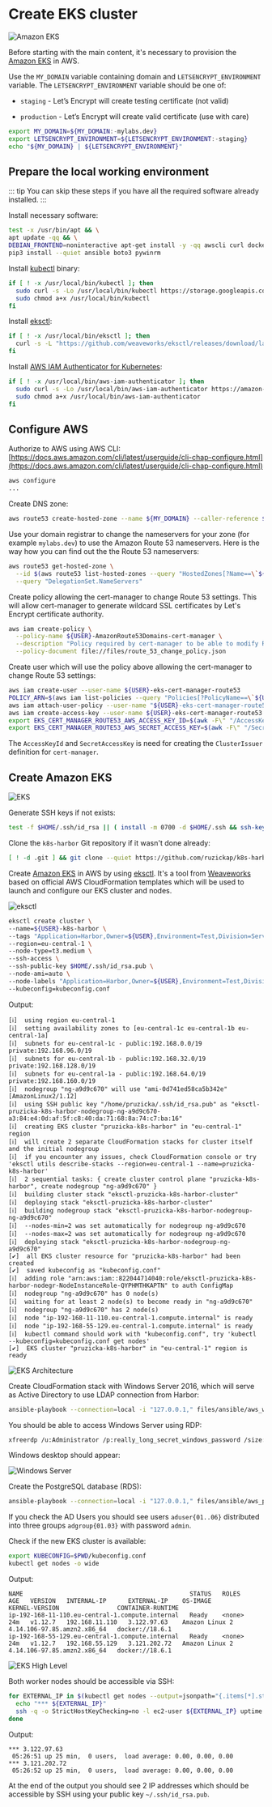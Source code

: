 # Create EKS cluster

![Amazon EKS](https://raw.githubusercontent.com/cncf/landscape/7f5b02ecba914a32912e77fc78e1c54d1c2f98ec/hosted_logos/amazon-eks.svg?sanitize=true
"Amazon EKS")

Before starting with the main content, it's necessary to provision
the [Amazon EKS](https://aws.amazon.com/eks/) in AWS.

Use the `MY_DOMAIN` variable containing domain and `LETSENCRYPT_ENVIRONMENT`
variable.
The `LETSENCRYPT_ENVIRONMENT` variable should be one of:

* `staging` - Let’s Encrypt will create testing certificate (not valid)

* `production` - Let’s Encrypt will create valid certificate (use with care)

```bash
export MY_DOMAIN=${MY_DOMAIN:-mylabs.dev}
export LETSENCRYPT_ENVIRONMENT=${LETSENCRYPT_ENVIRONMENT:-staging}
echo "${MY_DOMAIN} | ${LETSENCRYPT_ENVIRONMENT}"
```

## Prepare the local working environment

::: tip
You can skip these steps if you have all the required software already
installed.
:::

Install necessary software:

```bash
test -x /usr/bin/apt && \
apt update -qq && \
DEBIAN_FRONTEND=noninteractive apt-get install -y -qq awscli curl docker.io freerdp-x11 gettext-base git gnupg2 jq ldap-utils openssh-client python3-pip sudo wget > /dev/null && \
pip3 install --quiet ansible boto3 pywinrm
```

Install [kubectl](https://github.com/kubernetes/kubectl) binary:

```bash
if [ ! -x /usr/local/bin/kubectl ]; then
  sudo curl -s -Lo /usr/local/bin/kubectl https://storage.googleapis.com/kubernetes-release/release/$(curl -s https://storage.googleapis.com/kubernetes-release/release/stable.txt)/bin/linux/amd64/kubectl
  sudo chmod a+x /usr/local/bin/kubectl
fi
```

Install [eksctl](https://eksctl.io/):

```bash
if [ ! -x /usr/local/bin/eksctl ]; then
  curl -s -L "https://github.com/weaveworks/eksctl/releases/download/latest_release/eksctl_Linux_amd64.tar.gz" | sudo tar xz -C /usr/local/bin/
fi
```

Install [AWS IAM Authenticator for Kubernetes](https://github.com/kubernetes-sigs/aws-iam-authenticator):

```bash
if [ ! -x /usr/local/bin/aws-iam-authenticator ]; then
  sudo curl -s -Lo /usr/local/bin/aws-iam-authenticator https://amazon-eks.s3-us-west-2.amazonaws.com/1.12.7/2019-03-27/bin/linux/amd64/aws-iam-authenticator
  sudo chmod a+x /usr/local/bin/aws-iam-authenticator
fi
```

## Configure AWS

Authorize to AWS using AWS CLI: [https://docs.aws.amazon.com/cli/latest/userguide/cli-chap-configure.html](https://docs.aws.amazon.com/cli/latest/userguide/cli-chap-configure.html)

```bash
aws configure
...
```

Create DNS zone:

```bash
aws route53 create-hosted-zone --name ${MY_DOMAIN} --caller-reference ${MY_DOMAIN}
```

Use your domain registrar to change the nameservers for your zone (for example
`mylabs.dev`) to use the Amazon Route 53 nameservers. Here is the way how you
can find out the the Route 53 nameservers:

```bash
aws route53 get-hosted-zone \
  --id $(aws route53 list-hosted-zones --query "HostedZones[?Name==\`${MY_DOMAIN}.\`].Id" --output text) \
  --query "DelegationSet.NameServers"
```

Create policy allowing the cert-manager to change Route 53 settings. This will
allow cert-manager to generate wildcard SSL certificates by Let's Encrypt
certificate authority.

```bash
aws iam create-policy \
  --policy-name ${USER}-AmazonRoute53Domains-cert-manager \
  --description "Policy required by cert-manager to be able to modify Route 53 when generating wildcard certificates using Lets Encrypt" \
  --policy-document file://files/route_53_change_policy.json
```

Create user which will use the policy above allowing the cert-manager to change
Route 53 settings:

```bash
aws iam create-user --user-name ${USER}-eks-cert-manager-route53
POLICY_ARN=$(aws iam list-policies --query "Policies[?PolicyName==\`${USER}-AmazonRoute53Domains-cert-manager\`].{ARN:Arn}" --output text)
aws iam attach-user-policy --user-name "${USER}-eks-cert-manager-route53" --policy-arn $POLICY_ARN
aws iam create-access-key --user-name ${USER}-eks-cert-manager-route53 > $HOME/.aws/${USER}-eks-cert-manager-route53-${MY_DOMAIN}
export EKS_CERT_MANAGER_ROUTE53_AWS_ACCESS_KEY_ID=$(awk -F\" "/AccessKeyId/ { print \$4 }" $HOME/.aws/${USER}-eks-cert-manager-route53-${MY_DOMAIN})
export EKS_CERT_MANAGER_ROUTE53_AWS_SECRET_ACCESS_KEY=$(awk -F\" "/SecretAccessKey/ { print \$4 }" $HOME/.aws/${USER}-eks-cert-manager-route53-${MY_DOMAIN})
```

The `AccessKeyId` and `SecretAccessKey` is need for creating the `ClusterIssuer`
definition for `cert-manager`.

## Create Amazon EKS

![EKS](https://raw.githubusercontent.com/aws-samples/eks-workshop/65b766c494a5b4f5420b2912d8373c4957163541/static/images/3-service-animated.gif
"EKS")

Generate SSH keys if not exists:

```bash
test -f $HOME/.ssh/id_rsa || ( install -m 0700 -d $HOME/.ssh && ssh-keygen -b 2048 -t rsa -f $HOME/.ssh/id_rsa -q -N "" )
```

Clone the `k8s-harbor` Git repository if it wasn't done already:

```bash
[ ! -d .git ] && git clone --quiet https://github.com/ruzickap/k8s-harbor && cd k8s-harbor
```

Create [Amazon EKS](https://aws.amazon.com/eks/) in AWS by using [eksctl](https://eksctl.io/).
It's a tool from [Weaveworks](https://weave.works/) based on official
AWS CloudFormation templates which will be used to launch and configure our
EKS cluster and nodes.

![eksctl](https://raw.githubusercontent.com/weaveworks/eksctl/c365149fc1a0b8d357139cbd6cda5aee8841c16c/logo/eksctl.png
"eksctl")

```bash
eksctl create cluster \
--name=${USER}-k8s-harbor \
--tags "Application=Harbor,Owner=${USER},Environment=Test,Division=Services" \
--region=eu-central-1 \
--node-type=t3.medium \
--ssh-access \
--ssh-public-key $HOME/.ssh/id_rsa.pub \
--node-ami=auto \
--node-labels "Application=Harbor,Owner=${USER},Environment=Test,Division=Services" \
--kubeconfig=kubeconfig.conf
```

Output:

```text
[ℹ]  using region eu-central-1
[ℹ]  setting availability zones to [eu-central-1c eu-central-1b eu-central-1a]
[ℹ]  subnets for eu-central-1c - public:192.168.0.0/19 private:192.168.96.0/19
[ℹ]  subnets for eu-central-1b - public:192.168.32.0/19 private:192.168.128.0/19
[ℹ]  subnets for eu-central-1a - public:192.168.64.0/19 private:192.168.160.0/19
[ℹ]  nodegroup "ng-a9d9c670" will use "ami-0d741ed58ca5b342e" [AmazonLinux2/1.12]
[ℹ]  using SSH public key "/home/pruzicka/.ssh/id_rsa.pub" as "eksctl-pruzicka-k8s-harbor-nodegroup-ng-a9d9c670-a3:84:e4:0d:af:5f:c8:40:da:71:68:8a:74:c7:ba:16"
[ℹ]  creating EKS cluster "pruzicka-k8s-harbor" in "eu-central-1" region
[ℹ]  will create 2 separate CloudFormation stacks for cluster itself and the initial nodegroup
[ℹ]  if you encounter any issues, check CloudFormation console or try 'eksctl utils describe-stacks --region=eu-central-1 --name=pruzicka-k8s-harbor'
[ℹ]  2 sequential tasks: { create cluster control plane "pruzicka-k8s-harbor", create nodegroup "ng-a9d9c670" }
[ℹ]  building cluster stack "eksctl-pruzicka-k8s-harbor-cluster"
[ℹ]  deploying stack "eksctl-pruzicka-k8s-harbor-cluster"
[ℹ]  building nodegroup stack "eksctl-pruzicka-k8s-harbor-nodegroup-ng-a9d9c670"
[ℹ]  --nodes-min=2 was set automatically for nodegroup ng-a9d9c670
[ℹ]  --nodes-max=2 was set automatically for nodegroup ng-a9d9c670
[ℹ]  deploying stack "eksctl-pruzicka-k8s-harbor-nodegroup-ng-a9d9c670"
[✔]  all EKS cluster resource for "pruzicka-k8s-harbor" had been created
[✔]  saved kubeconfig as "kubeconfig.conf"
[ℹ]  adding role "arn:aws:iam::822044714040:role/eksctl-pruzicka-k8s-harbor-nodegr-NodeInstanceRole-QYPHMTHKAPTN" to auth ConfigMap
[ℹ]  nodegroup "ng-a9d9c670" has 0 node(s)
[ℹ]  waiting for at least 2 node(s) to become ready in "ng-a9d9c670"
[ℹ]  nodegroup "ng-a9d9c670" has 2 node(s)
[ℹ]  node "ip-192-168-11-110.eu-central-1.compute.internal" is ready
[ℹ]  node "ip-192-168-55-129.eu-central-1.compute.internal" is ready
[ℹ]  kubectl command should work with "kubeconfig.conf", try 'kubectl --kubeconfig=kubeconfig.conf get nodes'
[✔]  EKS cluster "pruzicka-k8s-harbor" in "eu-central-1" region is ready
```

![EKS Architecture](https://raw.githubusercontent.com/aws-samples/eks-workshop/3e7da75de884d9efeec8e8ba21161169d3e80da7/static/images/introduction/eks-architecture.svg?sanitize=true
"EKS Architecture")

Create CloudFormation stack with Windows Server 2016, which will serve as
Active Directory to use LDAP connection from Harbor:

```bash
ansible-playbook --connection=local -i "127.0.0.1," files/ansible/aws_windows_server_2016.yml
```

You should be able to access Windows Server using RDP:

```bash
xfreerdp /u:Administrator /p:really_long_secret_windows_password /size:1440x810 -wallpaper /cert-ignore /dynamic-resolution /v:winad01.mylabs.dev &> /dev/null &
```

Windows desktop should appear:

![Windows Server](./xfreerdp_windows_server.png "Windows Server")

Create the PostgreSQL database (RDS):

```bash
ansible-playbook --connection=local -i "127.0.0.1," files/ansible/aws_postgresql_db.yml
```

If you check the AD Users you should see users `aduser{01..06}` distributed into
three groups `adgroup{01.03}` with password `admin`.

Check if the new EKS cluster is available:

```bash
export KUBECONFIG=$PWD/kubeconfig.conf
kubectl get nodes -o wide
```

Output:

```text
NAME                                              STATUS   ROLES    AGE   VERSION   INTERNAL-IP      EXTERNAL-IP    OS-IMAGE         KERNEL-VERSION                CONTAINER-RUNTIME
ip-192-168-11-110.eu-central-1.compute.internal   Ready    <none>   24m   v1.12.7   192.168.11.110   3.122.97.63    Amazon Linux 2   4.14.106-97.85.amzn2.x86_64   docker://18.6.1
ip-192-168-55-129.eu-central-1.compute.internal   Ready    <none>   24m   v1.12.7   192.168.55.129   3.121.202.72   Amazon Linux 2   4.14.106-97.85.amzn2.x86_64   docker://18.6.1
```

![EKS High Level](https://raw.githubusercontent.com/aws-samples/eks-workshop/3e7da75de884d9efeec8e8ba21161169d3e80da7/static/images/introduction/eks-high-level.svg?sanitize=true
"EKS High Level")

Both worker nodes should be accessible via SSH:

```bash
for EXTERNAL_IP in $(kubectl get nodes --output=jsonpath="{.items[*].status.addresses[?(@.type==\"ExternalIP\")].address}"); do
  echo "*** ${EXTERNAL_IP}"
  ssh -q -o StrictHostKeyChecking=no -l ec2-user ${EXTERNAL_IP} uptime
done
```

Output:

```text
*** 3.122.97.63
 05:26:51 up 25 min,  0 users,  load average: 0.00, 0.00, 0.00
*** 3.121.202.72
 05:26:52 up 25 min,  0 users,  load average: 0.00, 0.00, 0.00
 ```

At the end of the output you should see 2 IP addresses which
should be accessible by SSH using your public key `~/.ssh/id_rsa.pub`.

